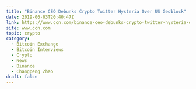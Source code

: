 ```yaml
---
title: "Binance CEO Debunks Crypto Twitter Hysteria Over US Geoblock"
date: 2019-06-03T20:40:47Z
link: https://www.ccn.com/binance-ceo-debunks-crypto-twitter-hysteria-over-us-geoblock?utm_medium=RSS&utm_source=hune
site: www.ccn.com
topic: crypto
category:
  - Bitcoin Exchange
  - Bitcoin Interviews
  - Crypto
  - News
  - Binance
  - Changpeng Zhao
draft: false
---
```

